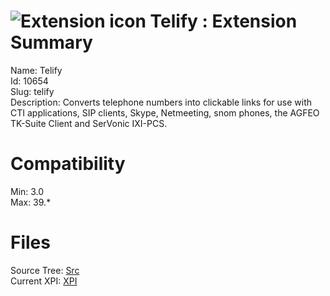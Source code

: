 # ![Extension icon](https://addons.thunderbird.net/user-media/addon_icons/10/10654-64.png?modified=1456687215) Telify : Extension Summary

Name: Telify  
Id: 10654  
Slug: telify  
Description: Converts telephone numbers into clickable links for use with CTI applications, SIP clients, Skype, Netmeeting, snom phones, the AGFEO TK-Suite Client and SerVonic IXI-PCS.
  

# Compatibility
Min: 3.0  
Max: 39.*  

# Files

Source Tree: [Src](C:/Dev/Thunderbird/ThunderKdB/xall/xOther/10654-telify/src)  
Current XPI: [XPI](C:/Dev/Thunderbird/ThunderKdB/xall/xOther/10654-telify/xpi)  



